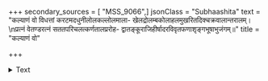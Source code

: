 +++
secondary_sources = [ "MSS_9066",]
jsonClass = "Subhaashita"
text = "कल्याणं वो विधत्तां करटमदधुनीलोलकल्लोलमाला- खेलद्रोलम्बकोलाहलमुखरितदिक्चक्रवालान्तरालम्।  \nप्रत्नं वेतण्डरत्नं सततपरिचलत्कर्णतालप्ररोह- द्वातङ्कूराजिहीर्षादरविवृतफणाशृङ्गभूषाभुजंगम्॥"
title = "कल्याणं वो"

+++

<details><summary>Text</summary>

कल्याणं वो विधत्तां करटमदधुनीलोलकल्लोलमाला- खेलद्रोलम्बकोलाहलमुखरितदिक्चक्रवालान्तरालम्।  
प्रत्नं वेतण्डरत्नं सततपरिचलत्कर्णतालप्ररोह- द्वातङ्कूराजिहीर्षादरविवृतफणाशृङ्गभूषाभुजंगम्॥
</details>
